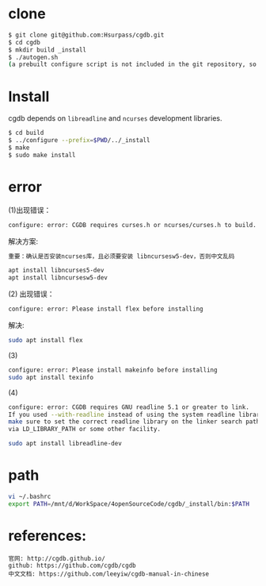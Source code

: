 # clone

```bash
$ git clone git@github.com:Hsurpass/cgdb.git
$ cd cgdb
$ mkdir build _install
$ ./autogen.sh
(a prebuilt configure script is not included in the git repository, so it must be generated with the autogen.sh script.)
```

# Install
cgdb depends on `libreadline` and `ncurses` development libraries.

```bash
$ cd build
$ ../configure --prefix=$PWD/../_install
$ make
$ sudo make install
```
# error

(1)出现错误：

```bash
configure: error: CGDB requires curses.h or ncurses/curses.h to build.
```
解决方案:
```bash
重要：确认是否安装ncurses库，且必须要安装 libncursesw5-dev，否则中文乱码

apt install libncurses5-dev
apt install libncursesw5-dev
```
(2) 出现错误：
```bash
configure: error: Please install flex before installing
```
解决:
```bash
sudo apt install flex
```

(3)

```bash
configure: error: Please install makeinfo before installing
sudo apt install texinfo
```

(4)

```bash
configure: error: CGDB requires GNU readline 5.1 or greater to link.
If you used --with-readline instead of using the system readline library,
make sure to set the correct readline library on the linker search path
via LD_LIBRARY_PATH or some other facility.

sudo apt install libreadline-dev
```

# path

```bash
vi ~/.bashrc
export PATH=/mnt/d/WorkSpace/4openSourceCode/cgdb/_install/bin:$PATH
```

# references:
    官网: http://cgdb.github.io/
    github: https://github.com/cgdb/cgdb
    中文文档: https://github.com/leeyiw/cgdb-manual-in-chinese
